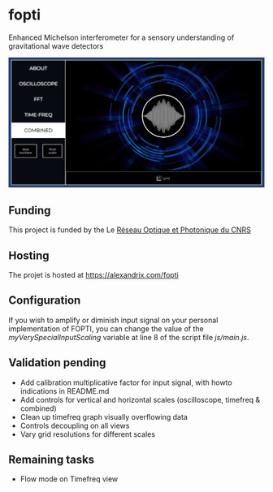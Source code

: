 # fopti
Enhanced Michelson interferometer for a sensory understanding of gravitational wave detectors

![FOPTI User Interface](img/fopti-preview.jpg?raw=true "FOPTI UI")

## Funding
This project is funded by the Le [Réseau Optique et Photonique du CNRS](https://rop.cnrs.fr/)

## Hosting
The projet is hosted at https://alexandrix.com/fopti

## Configuration
If you wish to amplify or diminish input signal on your personal implementation of FOPTI, you can change the value of the *myVerySpecialInputScaling* variable at line 8 of the script file *js/main.js*.


## Validation pending
- Add calibration multiplicative factor for input signal, with howto indications in README.md  
- Add controls for vertical and horizontal scales (oscilloscope, timefreq & combined)  
- Clean up timefreq graph visually overflowing data  
- Controls decoupling on all views
- Vary grid resolutions for different scales

## Remaining tasks

- Flow mode on Timefreq view  
